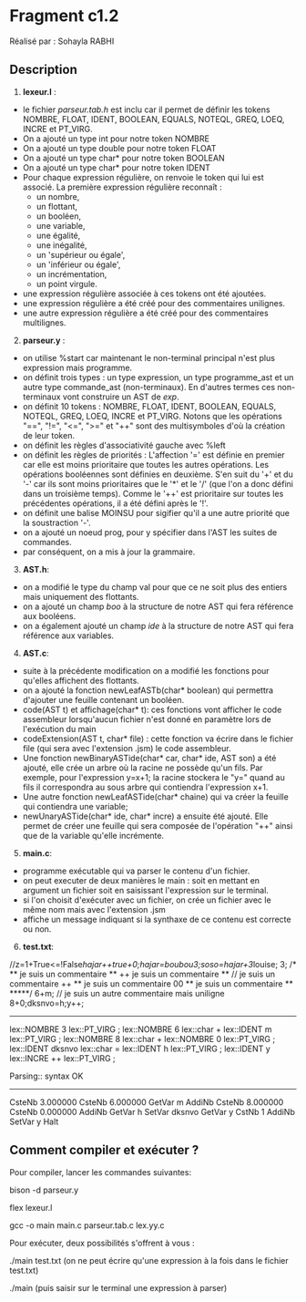 # Fragment c1.2

Réalisé par : Sohayla RABHI

## Description 

1. **lexeur.l** : 
* le fichier *parseur.tab.h* est inclu car il permet de définir les tokens NOMBRE, FLOAT, IDENT, BOOLEAN, EQUALS, NOTEQL, GREQ, LOEQ, INCRE et PT_VIRG. 
* On a ajouté un type int pour notre token NOMBRE
* On a ajouté un type double pour notre token FLOAT
* On a ajouté un type char* pour notre token BOOLEAN
* On a ajouté un type char* pour notre token IDENT
* Pour chaque expression régulière, on renvoie le token qui lui est associé. La première expression régulière reconnaît :
  * un nombre, 
  * un flottant, 
  * un booléen,
  * une variable,
  * une égalité,
  * une inégalité, 
  * un 'supérieur ou égale', 
  * un 'inférieur ou égale',
  * un incrémentation,
  * un point virgule. 
* une expression régulière associée à ces tokens ont été ajoutées.
* une expression régulière a été créé pour des commentaires unilignes.
* une autre expression régulière a été créé pour des commentaires multilignes.


2. **parseur.y** :
- on utilise %start car maintenant le non-terminal principal n'est plus expression mais programme.
- on définit trois types : un type expression, un type programme_ast et un autre type commande_ast (non-terminaux). En d'autres termes ces non-terminaux vont construire un AST de *exp*.
- on définit 10 tokens : NOMBRE, FLOAT, IDENT, BOOLEAN, EQUALS, NOTEQL, GREQ, LOEQ, INCRE et PT_VIRG. Notons que les opérations "==", "!=", "<=", ">=" et "++" sont des multisymboles d'où la création de leur token.
- on définit les règles d'associativité gauche avec %left
- on définit les règles de priorités : L'affection '=' est définie en premier car elle est moins prioritaire que toutes les autres opérations. Les opérations booléennes sont définies en deuxième. S'en suit du '+' et du '-' car ils sont moins prioritaires que le '*' et le '/' (que l'on a donc défini dans un troisième temps). Comme le '++' est prioritaire sur toutes les précédentes opérations, il a été défini après le '!'.
- on définit une balise MOINSU pour sigifier qu'il a une autre priorité que la soustraction '-'.
- on a ajouté un noeud prog, pour y spécifier dans l'AST les suites de commandes. 
- par conséquent, on a mis à jour la grammaire.

3. **AST.h**:
- on a modifié le type du champ val pour que ce ne soit plus des entiers mais uniquement des flottants.
- on a ajouté un champ *boo* à la structure de notre AST qui fera référence aux booléens.
- on a également ajouté un champ *ide* à la structure de notre AST qui fera référence aux variables.

4. **AST.c**:
- suite à la précédente modification on a modifié les fonctions pour qu'elles affichent des flottants. 
- on a ajouté la fonction newLeafASTb(char* boolean) qui permettra d'ajouter une feuille contenant un booléen.
- code(AST t) et affichage(char* t): ces fonctions vont afficher le code assembleur lorsqu'aucun fichier n'est donné en paramètre lors de l'exécution du main
- codeExtension(AST t, char* file) : cette fonction va écrire dans le fichier file (qui sera avec l'extension .jsm) le code assembleur.
- Une fonction newBinaryASTide(char* car, char* ide, AST son) a été ajouté, elle crée un arbre où la racine ne possède qu'un fils. Par exemple, pour l'expression y=x+1; la racine stockera le "y=" quand au fils il correspondra au sous arbre qui contiendra l'expression x+1.
- Une autre fonction newLeafASTide(char* chaine) qui va créer la feuille qui contiendra une variable;
- newUnaryASTide(char* ide, char* incre) a ensuite été ajouté. Elle permet de créer une feuille qui sera composée de l'opération "++" ainsi que de la variable qu'elle incrémente.

5. **main.c**:
- programme exécutable qui va parser le contenu d'un fichier.
- on peut executer de deux manières le main : soit en mettant en argument un fichier soit en saisissant l'expression sur le terminal.
- si l'on choisit d'exécuter avec un fichier, on crée un fichier avec le même nom mais avec l'extension .jsm 
- affiche un message indiquant si la synthaxe de ce contenu est correcte ou non.


6. **test.txt**:

//z=1+True<=!False*hajar++*true+0;hajar=boubou*3;soso=hajar+3*louise;
3;
/* 
 ** je suis un commentaire **
 ++ je suis un commentaire **
 // je suis un commentaire ++
 ** je suis un commentaire 00
 ** je suis un commentaire **
 *****/
 6+m; // je suis un autre commentaire mais uniligne
 8+0;dksnvo=h;y++;

***

lex::NOMBRE 3
lex::PT_VIRG ;
lex::NOMBRE 6
lex::char +
lex::IDENT m
lex::PT_VIRG ;
lex::NOMBRE 8
lex::char +
lex::NOMBRE 0
lex::PT_VIRG ;
lex::IDENT dksnvo
lex::char =
lex::IDENT h
lex::PT_VIRG ;
lex::IDENT y
lex::INCRE ++
lex::PT_VIRG ;

Parsing:: syntax OK

***

CsteNb 3.000000 
CsteNb 6.000000 
GetVar m
AddiNb
CsteNb 8.000000 
CsteNb 0.000000 
AddiNb
GetVar h
SetVar dksnvo 
GetVar y
CstNb 1
AddiNb
SetVar y
Halt


## Comment compiler et exécuter ?

Pour compiler, lancer les commandes suivantes:

bison -d parseur.y

flex lexeur.l

gcc -o main main.c parseur.tab.c lex.yy.c

Pour exécuter, deux possibilités s'offrent à vous :

./main test.txt
(on ne peut écrire qu'une expression à la fois dans le fichier test.txt)

./main
(puis saisir sur le terminal une expression à parser)

